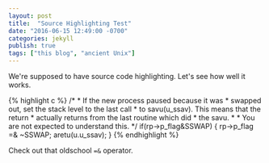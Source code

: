 ```yaml
---
layout: post
title:  "Source Highlighting Test"
date: "2016-06-15 12:49:00 -0700"
categories: jekyll
publish: true
tags: ["this blog", "ancient Unix"]
---
```

We're supposed to have source code highlighting.  Let's see how well
it works.

{% highlight c %}
	/*
	 * If the new process paused because it was
	 * swapped out, set the stack level to the last call
	 * to savu(u_ssav).  This means that the return
	 * actually returns from the last routine which did
	 * the savu.
	 *
	 * You are not expected to understand this.
	 */
	if(rp->p_flag&SSWAP) {
		rp->p_flag =& ~SSWAP;
		aretu(u.u_ssav);
	}
{% endhighlight %}

Check out that oldschool `=&` operator.
